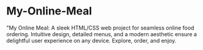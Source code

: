# My-Online-Meal
"My Online Meal: A sleek HTML/CSS web project for seamless online food ordering. Intuitive design, detailed menus, and a modern aesthetic ensure a delightful user experience on any device. Explore, order, and enjoy.
